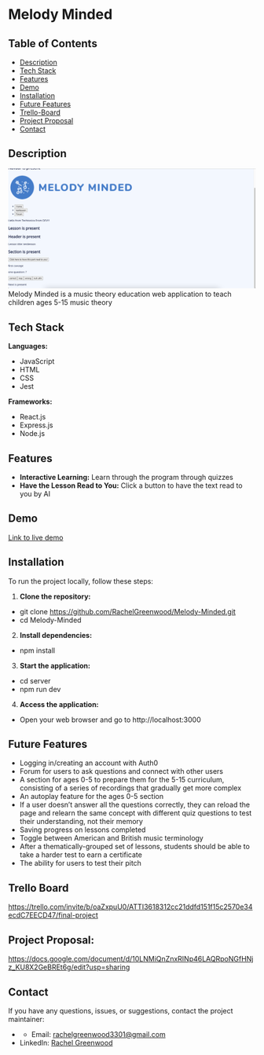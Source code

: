 # Melody Minded

## Table of Contents
- [Description](#description)
- [Tech Stack](#tech-stack)
- [Features](#features)
- [Demo](#demo)
- [Installation](#installation)
- [Future Features](#future-features)
- [Trello-Board](#trello-board)
- [Project Proposal](#project-proposal)
- [Contact](#contact)

## Description
![Photo of Melody Minded](<Project Photo.png>)
Melody Minded is a music theory education web application to teach children ages 5-15 music theory

## Tech Stack
**Languages:**
- JavaScript
- HTML
- CSS
- Jest

**Frameworks:**
- React.js
- Express.js
- Node.js

## Features
- **Interactive Learning:** Learn through the program through quizzes
- **Have the Lesson Read to You:** Click a button to have the text read to you by AI

## Demo
[Link to live demo](https://server-eavm.onrender.com)

## Installation
To run the project locally, follow these steps:

1. **Clone the repository:**
- git clone https://github.com/RachelGreenwood/Melody-Minded.git
- cd Melody-Minded

2. **Install dependencies:**
- npm install

3. **Start the application:**
- cd server
- npm run dev

4. **Access the application:**
- Open your web browser and go to http://localhost:3000

## Future Features
- Logging in/creating an account with Auth0
- Forum for users to ask questions and connect with other users
- A section for ages 0-5 to prepare them for the 5-15 curriculum, consisting of a series of recordings that gradually get more complex
- An autoplay feature for the ages 0-5 section
- If a user doesn’t answer all the questions correctly, they can reload the page and relearn the same concept with different quiz questions to test their understanding, not their memory
- Saving progress on lessons completed
- Toggle between American and British music terminology
- After a thematically-grouped set of lessons, students should be able to take a harder test to earn a certificate
- The ability for users to test their pitch


## Trello Board
https://trello.com/invite/b/oaZxpuU0/ATTI3618312cc21ddfd151f15c2570e34ecdC7EECD47/final-project

## Project Proposal:
https://docs.google.com/document/d/10LNMiQnZnxRINp46LAQRpoNGfHNjz_KU8X2GeBREt6g/edit?usp=sharing

## Contact
If you have any questions, issues, or suggestions, contact the project maintainer:
- - Email: [rachelgreenwood3301@gmail.com](mailto:rachelgreenwood3301@gmail.com)
- LinkedIn: [Rachel Greenwood](https://www.linkedin.com/in/rachel-greenwood3301/)